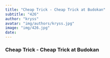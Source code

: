 ```yaml
---
title: "Cheap Trick - Cheap Trick at Budokan"
subtitle: "426"
author: "kryss"
avatar: "img/authors/kryss.jpg"
image: "img/426.jpg"
date:
---
```


### Cheap Trick - Cheap Trick at Budokan
